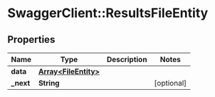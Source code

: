 # SwaggerClient::ResultsFileEntity

## Properties
Name | Type | Description | Notes
------------ | ------------- | ------------- | -------------
**data** | [**Array&lt;FileEntity&gt;**](FileEntity.md) |  | 
**_next** | **String** |  | [optional] 


